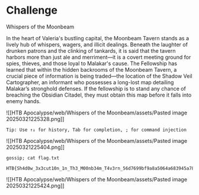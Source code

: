 # Challenge
Whispers of the Moonbeam

In the heart of Valeria's bustling capital, the Moonbeam Tavern stands as a lively hub of whispers, wagers, and illicit dealings. Beneath the laughter of drunken patrons and the clinking of tankards, it is said that the tavern harbors more than just ale and merriment—it is a covert meeting ground for spies, thieves, and those loyal to Malakar's cause. The Fellowship has learned that within the hidden backrooms of the Moonbeam Tavern, a crucial piece of information is being traded—the location of the Shadow Veil Cartographer, an informant who possesses a long-lost map detailing Malakar’s stronghold defenses. If the fellowship is to stand any chance of breaching the Obsidian Citadel, they must obtain this map before it falls into enemy hands.

![[HTB Apocalypse/web/Whispers of the Moonbeam/assets/Pasted image 20250321225328.png]]

`Tip: Use ↑↓ for history, Tab for completion, ; for command injection`

![[HTB Apocalypse/web/Whispers of the Moonbeam/assets/Pasted image 20250321225404.png]]

```
gossip; cat flag.txt

HTB{Sh4d0w_3x3cut10n_1n_Th3_M00nb34m_T4v3rn_56d7699bf9a8a5064a683945a7815be2}
```
![[HTB Apocalypse/web/Whispers of the Moonbeam/assets/Pasted image 20250321225424.png]]